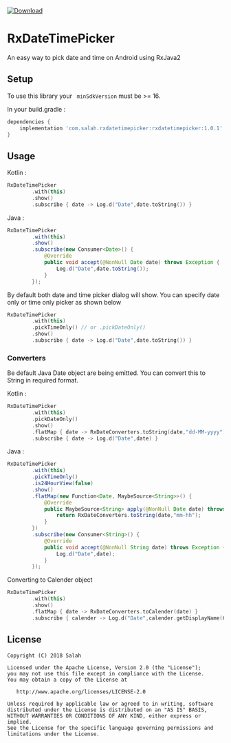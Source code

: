  [ ![Download](https://api.bintray.com/packages/salah49/maven/RxDateTimePicker/images/download.svg) ](https://bintray.com/salah49/maven/RxDateTimePicker/_latestVersion)

# RxDateTimePicker
An easy way to pick date and time on Android using RxJava2


## Setup

To use this library your ` minSdkVersion` must be >= 16.

In your build.gradle :

```gradle
dependencies {
    implementation 'com.salah.rxdatetimepicker:rxdatetimepicker:1.0.1'
}
```


## Usage

Kotlin :
```kotlin
RxDateTimePicker
        .with(this)
        .show()
        .subscribe { date -> Log.d("Date",date.toString()) }
```

Java :
```java
RxDateTimePicker
        .with(this)
        .show()
        .subscribe(new Consumer<Date>() {
            @Override
            public void accept(@NonNull Date date) throws Exception {
                Log.d("Date",date.toString());
            }
        });
```
By default both date and time picker dialog will show. You can specify date only or time only picker as shown below

```kotlin
RxDateTimePicker
        .with(this)
        .pickTimeOnly() // or .pickDateOnly()
        .show()
        .subscribe { date -> Log.d("Date",date.toString()) }
```

### Converters

Be default Java Date object are being emitted. You can convert this to String in required format.

Kotlin :
```kotlin
RxDateTimePicker
        .with(this)
        .pickDateOnly()
        .show()
        .flatMap { date -> RxDateConverters.toString(date,"dd-MM-yyyy") }
        .subscribe { date -> Log.d("Date",date) }
```

Java :
```java
RxDateTimePicker
        .with(this)
        .pickTimeOnly()
        .is24HourView(false)
        .show()
        .flatMap(new Function<Date, MaybeSource<String>>() {
            @Override
            public MaybeSource<String> apply(@NonNull Date date) throws Exception {
                return RxDateConverters.toString(date,"mm-hh");
            }
        })
        .subscribe(new Consumer<String>() {
            @Override
            public void accept(@NonNull String date) throws Exception {
                Log.d("Date",date);
            }
        });
```

Converting to Calender object
```kotlin
RxDateTimePicker
        .with(this)
        .show()
        .flatMap { date -> RxDateConverters.toCalender(date) }
        .subscribe { calender -> Log.d("Date",calender.getDisplayName(Calendar.MONTH, LONG,Locale.US)) }
```

License
-------

    Copyright (C) 2018 Salah

    Licensed under the Apache License, Version 2.0 (the "License");
    you may not use this file except in compliance with the License.
    You may obtain a copy of the License at

       http://www.apache.org/licenses/LICENSE-2.0

    Unless required by applicable law or agreed to in writing, software
    distributed under the License is distributed on an "AS IS" BASIS,
    WITHOUT WARRANTIES OR CONDITIONS OF ANY KIND, either express or implied.
    See the License for the specific language governing permissions and
    limitations under the License.






